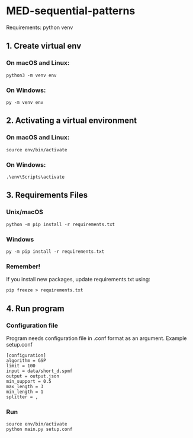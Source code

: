 # MED-sequential-patterns
Requirements:
python
venv
## 1. Create virtual env
### On macOS and Linux:

`python3 -m venv env`

### On Windows:

`py -m venv env`

## 2. Activating a virtual environment
### On macOS and Linux:

`source env/bin/activate`

### On Windows:

`.\env\Scripts\activate`

## 3. Requirements Files
### Unix/macOS 

`python -m pip install -r requirements.txt`

### Windows

`py -m pip install -r requirements.txt`

### Remember!

If you install new packages, update requirements.txt using:

`pip freeze > requirements.txt`

## 4. Run program

### Configuration file
Program needs configuration file in .conf format as an argument. 
Example setup.conf
```
[configuration]
algorithm = GSP
limit = 100
input = data/short_d.spmf
output = output.json
min_support = 0.5
max_length = 3
min_length = 1
splitter = ,
```
### Run
```
source env/bin/activate
python main.py setup.conf
```
